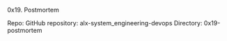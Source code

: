 0x19. Postmortem

Repo:
GitHub repository: alx-system_engineering-devops
Directory: 0x19-postmortem
